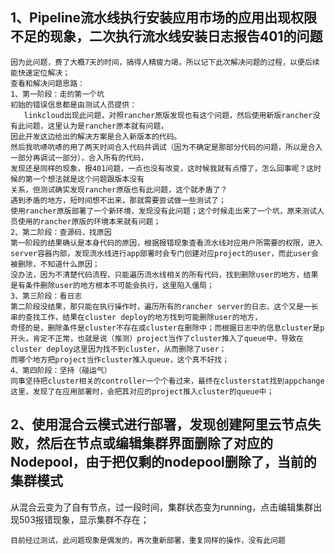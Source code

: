 ## 1、Pipeline流水线执行安装应用市场的应用出现权限不足的现象，二次执行流水线安装日志报告401的问题
```
因为此问题，费了大概7天的时间，搞得人精疲力竭，所以记下此次解决问题的过程，以便后续能快速定位解决；
查看和解决问题思路：
1、第一阶段：走的第一个坑
初始的错误信息都是由测试人员提供：
   linkcloud出现此问题，对照rancher原版发现也有这个问题，然后使用新版rancher没有此问题，这里认为是rancher原本就有问题，
因此开发这边给出的解决方案是合入新版本的代码。
然后我吭哧吭哧的用了两天时间合入代码并调试（因为不确定是那部分代码的问题，所以是合入一部分再调试一部分），合入所有的代码，
发现还是同样的现象，报401问题，一点也没有改变，这时候我就有点懵了，怎么回事呢？这时候的第一个想法就是这个问题跟版本没有
关系，但测试确实发现rancher原版也有此问题，这个就矛盾了？
遇到矛盾的地方，短时间想不出来，那就需要尝试做一些测试了；
使用rancher原版部署了一个新环境，发现没有此问题；这个时候走出来了一个坑，原来测试人员使用的rancher原版的环境本来就有问题；
2、第二阶段：查源码，找原因
第一阶段的结果确认是本身代码的原因，根据报错现象查看流水线对应用户所需要的权限，进入server容器内部，发现流水线进行app部署时会专门创建对应project的user，而此user会被删除，不知道什么原因；
没办法，因为不清楚代码流程，只能遍历流水线相关的所有代码，找到删除user的地方，结果是有条件删除user的地方根本不可能会执行，这里陷入僵局；
3、第三阶段：看日志
第二阶段没结果，那只能在执行操作时，遍历所有的rancher server的日志，这个又是一长串的查找工作，结果在cluster deploy的地方找到可能删除user的地方，
奇怪的是，删除条件是cluster不存在或cluster在删除中；而根据日志中的信息cluster是p开头，肯定不正常，也就是说（推测）project当作了cluster推入了queue中，导致在cluster deploy这里因为找不到cluster，从而删除了user；
而哪个地方把project当作cluster推入queue，这个真不好找；
4、第四阶段：坚持（碰运气）
同事坚持把cluster相关的controller一个个看过来，最终在clusterstat找到appchange这里，发现了在应用部署时，会把其对应的project推入cluster的queue中；

```

## 2、使用混合云模式进行部署，发现创建阿里云节点失败，然后在节点或编辑集群界面删除了对应的Nodepool，由于把仅剩的nodepool删除了，当前的集群模式
从混合云变为了自有节点，过一段时间，集群状态变为running，点击编辑集群出现503报错现象，显示集群不存在；

```
目前经过测试，此问题现象是偶发的，再次重新部署，重复同样的操作，没有此问题
```

